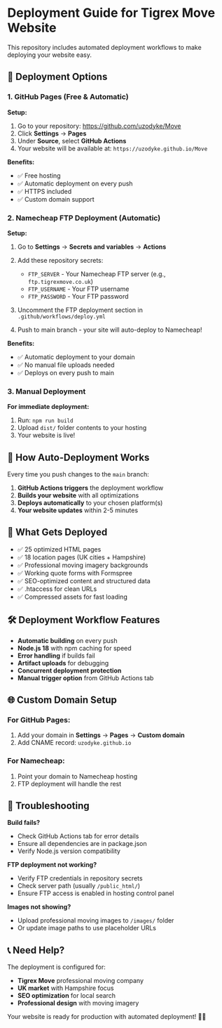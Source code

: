 # Deployment Guide for Tigrex Move Website

This repository includes automated deployment workflows to make deploying your website easy.

## 🚀 Deployment Options

### 1. GitHub Pages (Free & Automatic)

**Setup:**
1. Go to your repository: https://github.com/uzodyke/Move
2. Click **Settings** → **Pages**
3. Under **Source**, select **GitHub Actions**
4. Your website will be available at: `https://uzodyke.github.io/Move`

**Benefits:**
- ✅ Free hosting
- ✅ Automatic deployment on every push
- ✅ HTTPS included
- ✅ Custom domain support

### 2. Namecheap FTP Deployment (Automatic)

**Setup:**
1. Go to **Settings** → **Secrets and variables** → **Actions**
2. Add these repository secrets:
   - `FTP_SERVER` - Your Namecheap FTP server (e.g., `ftp.tigrexmove.co.uk`)
   - `FTP_USERNAME` - Your FTP username
   - `FTP_PASSWORD` - Your FTP password

3. Uncomment the FTP deployment section in `.github/workflows/deploy.yml`

4. Push to main branch - your site will auto-deploy to Namecheap!

**Benefits:**
- ✅ Automatic deployment to your domain
- ✅ No manual file uploads needed
- ✅ Deploys on every push to main

### 3. Manual Deployment

**For immediate deployment:**
1. Run: `npm run build`
2. Upload `dist/` folder contents to your hosting
3. Your website is live!

## 🔄 How Auto-Deployment Works

Every time you push changes to the `main` branch:

1. **GitHub Actions triggers** the deployment workflow
2. **Builds your website** with all optimizations
3. **Deploys automatically** to your chosen platform(s)
4. **Your website updates** within 2-5 minutes

## 📁 What Gets Deployed

- ✅ 25 optimized HTML pages
- ✅ 18 location pages (UK cities + Hampshire)
- ✅ Professional moving imagery backgrounds
- ✅ Working quote forms with Formspree
- ✅ SEO-optimized content and structured data
- ✅ .htaccess for clean URLs
- ✅ Compressed assets for fast loading

## 🛠️ Deployment Workflow Features

- **Automatic building** on every push
- **Node.js 18** with npm caching for speed
- **Error handling** if builds fail
- **Artifact uploads** for debugging
- **Concurrent deployment protection**
- **Manual trigger option** from GitHub Actions tab

## 🌐 Custom Domain Setup

### For GitHub Pages:
1. Add your domain in **Settings** → **Pages** → **Custom domain**
2. Add CNAME record: `uzodyke.github.io`

### For Namecheap:
1. Point your domain to Namecheap hosting
2. FTP deployment will handle the rest

## 🔧 Troubleshooting

**Build fails?**
- Check GitHub Actions tab for error details
- Ensure all dependencies are in package.json
- Verify Node.js version compatibility

**FTP deployment not working?**
- Verify FTP credentials in repository secrets
- Check server path (usually `/public_html/`)
- Ensure FTP access is enabled in hosting control panel

**Images not showing?**
- Upload professional moving images to `/images/` folder
- Or update image paths to use placeholder URLs

## 📞 Need Help?

The deployment is configured for:
- **Tigrex Move** professional moving company
- **UK market** with Hampshire focus
- **SEO optimization** for local search
- **Professional design** with moving imagery

Your website is ready for production with automated deployment! 🚚✨
